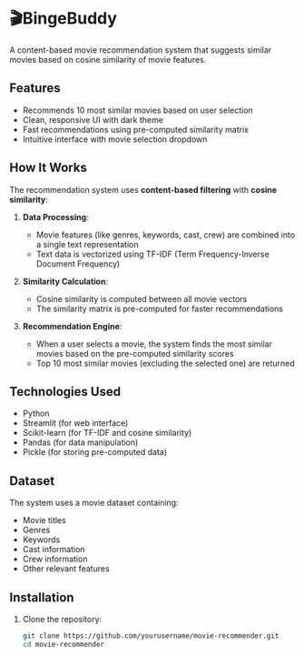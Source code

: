 
# 🎬BingeBuddy

A content-based movie recommendation system that suggests similar movies based on cosine similarity of movie features.



## Features

- Recommends 10 most similar movies based on user selection
- Clean, responsive UI with dark theme
- Fast recommendations using pre-computed similarity matrix
- Intuitive interface with movie selection dropdown

## How It Works

The recommendation system uses **content-based filtering** with **cosine similarity**:

1. **Data Processing**: 
   - Movie features (like genres, keywords, cast, crew) are combined into a single text representation
   - Text data is vectorized using TF-IDF (Term Frequency-Inverse Document Frequency)

2. **Similarity Calculation**:
   - Cosine similarity is computed between all movie vectors
   - The similarity matrix is pre-computed for faster recommendations

3. **Recommendation Engine**:
   - When a user selects a movie, the system finds the most similar movies based on the pre-computed similarity scores
   - Top 10 most similar movies (excluding the selected one) are returned

## Technologies Used

- Python
- Streamlit (for web interface)
- Scikit-learn (for TF-IDF and cosine similarity)
- Pandas (for data manipulation)
- Pickle (for storing pre-computed data)

## Dataset

The system uses a movie dataset containing:
- Movie titles
- Genres
- Keywords
- Cast information
- Crew information
- Other relevant features

## Installation

1. Clone the repository:
   ```bash
   git clone https://github.com/yourusername/movie-recommender.git
   cd movie-recommender
